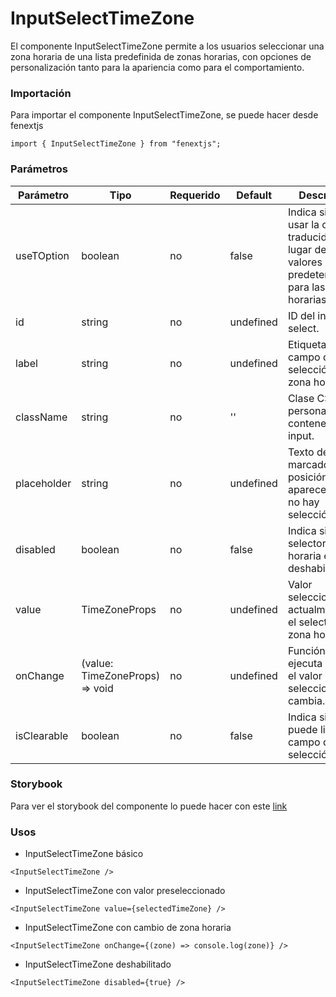 # InputSelectTimeZone

El componente InputSelectTimeZone permite a los usuarios seleccionar una zona horaria de una lista predefinida de zonas horarias, con opciones de personalización tanto para la apariencia como para el comportamiento.

### Importación

Para importar el componente InputSelectTimeZone, se puede hacer desde fenextjs

```tsx copy
import { InputSelectTimeZone } from "fenextjs";
```

### Parámetros

| Parámetro   | Tipo                            | Requerido | Default   | Descripcion                                                                                                 |
| ----------- | ------------------------------- | --------- | --------- | ----------------------------------------------------------------------------------------------------------- |
| useTOption  | boolean                         | no        | false     | Indica si se debe usar la opción traducida en lugar de los valores predeterminados para las zonas horarias. |
| id          | string                          | no        | undefined | ID del input select.                                                                                        |
| label       | string                          | no        | undefined | Etiqueta para el campo de selección de zona horaria.                                                        |
| className   | string                          | no        | ''        | Clase CSS para personalizar el contenedor del input.                                                        |
| placeholder | string                          | no        | undefined | Texto de marcador de posición que aparece cuando no hay selección.                                          |
| disabled    | boolean                         | no        | false     | Indica si el selector de zona horaria está deshabilitado.                                                   |
| value       | TimeZoneProps                   | no        | undefined | Valor seleccionado actualmente en el selector de zona horaria.                                              |
| onChange    | (value: TimeZoneProps) =\> void | no        | undefined | Función que se ejecuta cuando el valor seleccionado cambia.                                                 |
| isClearable | boolean                         | no        | false     | Indica si se puede limpiar el campo de selección.                                                           |

### Storybook

Para ver el storybook del componente lo puede hacer con este [link](https://fenextjs-component-storybook.vercel.app/?path=/story/input-inputselecttimezone--index)

### Usos

- InputSelectTimeZone básico

```tsx copy
<InputSelectTimeZone />
```

- InputSelectTimeZone con valor preseleccionado

```tsx copy
<InputSelectTimeZone value={selectedTimeZone} />
```

- InputSelectTimeZone con cambio de zona horaria

```tsx copy
<InputSelectTimeZone onChange={(zone) => console.log(zone)} />
```

- InputSelectTimeZone deshabilitado

```tsx copy
<InputSelectTimeZone disabled={true} />
```
